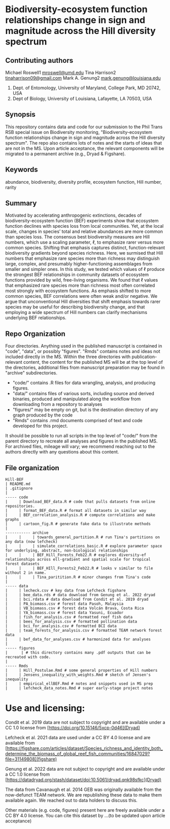 # Biodiversity-ecosystem function relationships change in sign and magnitude across the Hill diversity spectrum


## Contributing authors

Michael Roswell1 mroswell@umd.edu
Tina Harrison2 tinaharrison09@gmail.com
Mark A. Genung2  mark.genung@louisiana.edu

1. Dept. of Entomology, University of Maryland, College Park, MD 20742, USA
1. Dept of Biology, University of Louisiana, Lafayette, LA 70503, USA


## Synopsis 

This repository contains data and code for our submission to the Phil Trans RSB
special issue on Biodiversity monitoring, "Biodiversity-ecosystem function
relationships change in sign and magnitude across the Hill diversity spectrum".
The repo also contains lots of notes and the starts of ideas that are not in the
MS. Upon article acceptance, the relevant components will be migrated to a
permanent archive (e.g., Dryad & Figshare).

## Keywords 
abundance, biodiversity, diversity profile, ecosystem function, Hill number,
rarity

## Summary 
Motivated by accelerating anthropogenic extinctions, decades of
biodiversity-ecosystem function (BEF) experiments show that ecosystem function
declines with species loss from local communities. Yet, at the local scale,
changes in species’ total and relative abundances are more common than species
loss. The consensus best biodiversity measures are Hill numbers, which use a
scaling parameter, ℓ, to emphasize rarer versus more common species. Shifting
that emphasis captures distinct, function-relevant biodiversity gradients beyond
species richness. Here, we surmised that Hill numbers that emphasize rare
species more than richness may distinguish large, complex, and presumably
higher-functioning assemblages from smaller and simpler ones. In this study, we
tested which values of ℓ produce the strongest BEF relationships in community
datasets of ecosystem functions provided by wild, free-living organisms. We
found that ℓ values that emphasized rare species more than richness most often
correlated most strongly with ecosystem functions. As emphasis shifted to more
common species, BEF correlations were often weak and/or negative. We argue that
unconventional Hill diversities that shift emphasis towards rarer species may be
useful for describing biodiversity change, and that employing a wide spectrum of
Hill numbers can clarify mechanisms underlying BEF relationships.


## Repo Organization

Four directories. Anything used in the published manuscript is contained in
"code", "data", or possibly "figures". "Rmds" contains notes and ideas not
included directly in the MS. Within the three directories with
publication-relevant content, the content for the published MS will be at the
top level of the directories, additional files from manuscript preparation may
be found in "archive" subdirectories.
- "code/" contains .R files for data wrangling, analysis, and producing figures. 
- "data/" contains files of various sorts, including source and derived
binaries, produced and manipulated along the workflow from downloading from a
repository to analyses
- "figures/" may be empty on git, but is the destination directory of any graph
produced by the code
- "Rmds" contains .rmd documents comprised of text and code developed for this
project. 

It should be possible to run all scripts in the top level of "code/" from the
parent directory to recreate all analyses and figures in the published MS. For
archived files, mileage will vary; we recommend reaching out to the authors
directly with any questions about this content.

## File organization

```
Hill-BEF
| README.md
| .gitignore
|
----- code
|     | Download_BEF_data.R # code that pulls datasets from online repositories. 
|     | format_BEF_data.R # format all datasets in similar way
|     | BEF_correlation_analysis.R # compute correlations and make graphs
|     | cartoon_fig.R # generate fake data to illustrate methods
|
----------- archive
|     |     | towards_general_partition.R # run Tina's partitions on any data (now lefcheck)
|     |     | simulate_correlations_basic.R # explore parameter space for underlying, abstract, non-biological relationships
|     |     | BEF_Hill_Forests_Feb22.R # explores diversity-ef relationships across ell-gradient and spatial scale for tropical forest datasets
|     |     | BEF_HIll_Forests2_Feb22.R # looks v similar to file without 2 in name. 
|     |     | Tina_paritition.R # minor changes from Tina's code
| 
----- data 
|     | lecheck.csv # key data from Lefcheck figshare
|     | bee_data.rds # data download from Genung et al. 2022 dryad
|     | bci.rdata # data download from Condit et al. 2019 dryad
|     | PA_biomass.csv # forest data Pasoh, Malaysia
|     | VB_biomass.csv # forest data Volcán Brava, Costa Rica
|     | YA_biomass.csv # forest data Yasuni, Ecuador
|     | fish_for_analysis.csv # formatted reef fish data
|     | bees_for_analysis.csv # formatted pollination data
|     | bci_for_analysis.csv # formatted BCI data
|     | team_forests_for_analysis.csv # formatted TEAM network forest data
|     | bef_data_for_analyses.csv # harmonized data for analyses
|
----- figures
|      | # this directory contains many .pdf outputs that can be recreated with code.
|
----- Rmds
|     | Hill_Postulae.Rmd # some general properties of Hill numbers
|     | Jensens_inequality_with_weights.Rmd # sketch of Jensen's inequality
|     | empirical_ellBEF.Rmd # notes and snippets used in MS prep
|     | lefcheck_data_notes.Rmd # super early-stage project notes

```

# Use and licensing: 
Condit et al. 2019 data are not subject to copyright and are available under a
CC 1.0 license from [https://doi.org/10.15146/5xcp-0d46](Dryad)

Lefcheck et al. 2021 data are used under a CC BY 4.0 license and are available
from
[https://figshare.com/articles/dataset/Species_richness_and_identity_both_determine_the_biomass_of_global_reef_fish_communities/16847029?file=31149808](figshare)

Genung et al. 2022 data are not subject to copyright and are available under a
CC 1.0 license from
[https://datadryad.org/stash/dataset/doi:10.5061/dryad.qnk98sfkc](Dryad)

The data from Cavanaugh et al. 2014 GEB was originally available from the
now-defunct TEAM network. We are republishing these data to make them available
again. We reached out to data holders to discuss this.

Other materials (e.g. code, figures) present here are freely available under a
CC BY 4.0 license. You can cite this dataset by ...(to be updated upon article 
acceptance)






